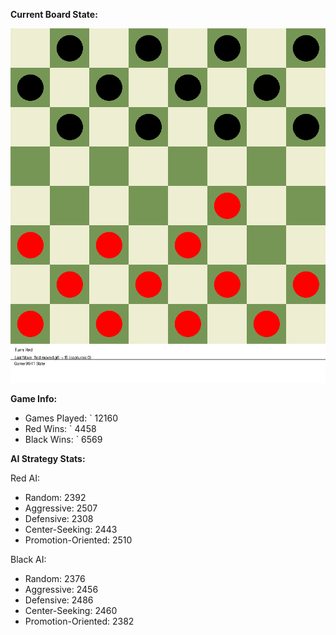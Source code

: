 
**Current Board State:**  
<!-- START_GIF -->
![Checkers Game](./checkers_game.gif)
<!-- END_GIF -->

**Game Info:**  
- Games Played: `<!-- GAMES_PLAYED --> 12160
- Red Wins: `<!-- RED_WINS --> 4458
- Black Wins: `<!-- BLACK_WINS --> 6569

<!-- AI_STATS -->
**AI Strategy Stats:**

Red AI:
- Random: 2392
- Aggressive: 2507
- Defensive: 2308
- Center-Seeking: 2443
- Promotion-Oriented: 2510

Black AI:
- Random: 2376
- Aggressive: 2456
- Defensive: 2486
- Center-Seeking: 2460
- Promotion-Oriented: 2382

